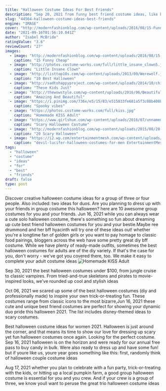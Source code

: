 ```yaml
---
title: "Halloween Costume Ideas For Best Friends"
description: "Sep 20, 2021 from funny best friend costume ideas, like bob ross and his happy trees, to diy ideas, like a couple of bottles of essential oils, this giant list is packed full of clever bff halloween"
slug: "44564-halloween-costume-ideas-best-friends"
engine: "IMAGE"
cover: "http://modernfashionblog.com/wp-content/uploads/2016/08/15-Funny-Cheap-Easy-Homemade-Halloween-Costumes-2016-13.jpg"
date: "2021-09-16T01:56:10.041Z"
author: "Isabel McBride"
ratingValue: "3.6"
reviewCount: "27"
images:
  - image: "http://modernfashionblog.com/wp-content/uploads/2016/08/15-Funny-Cheap-Easy-Homemade-Halloween-Costumes-2016-13.jpg"
    caption: "15 Funny Cheap"
  - image: "http://photos.costume-works.com/full/little_insane_clown5.jpg"
    caption: "Little Insane Clown"
  - image: "http://listtop10s.com/wp-content/uploads/2013/09/Werewolf.jpg"
    caption: "10 Best Halloween"
  - image: "http://sadtohappyproject.com/wp-content/uploads/2014/10/children-halloween-costumes25.jpg"
    caption: "These Kids Just"
  - image: "http://thewowstyle.com/wp-content/uploads/2016/06/Beautiful-Angel-Halloween-Makeup.jpg"
    caption: "Amazing And Beautiful"
  - image: "https://i.pinimg.com/736x/e5/15/83/e515833fe681a5f3c08b408bede1d9f9.jpg"
    caption: "Spooky vibes"
  - image: "https://photos.costume-works.com/full/kiss.jpg"
    caption: "Homemade KISS Adult"
  - image: "https://www.girlshue.com/wp-content/uploads/2016/07/unnamed-file-2465.jpg"
    caption: "Scary Halloween Costume"
  - image: "http://modernfashionblog.com/wp-content/uploads/2015/08/20-Scary-Halloween-Costume-Outfit-Ideas-2015-21.jpg"
    caption: "20 Scary Halloween"
  - image: "https://i2.wp.com/entertainmentmesh.com/wp-content/uploads/2017/09/devil-lucifer-halloween-costumes-for-men.jpg?ssl=1"
    caption: "devil-lucifer-halloween-costumes-for-men EntertainmentMesh"
tags:
  - "halloween"
  - "costume"
  - "ideas"
  - "for"
  - "best"
  - "friends"
draft: false
type: post
---
```


Discover creative halloween costume ideas for a group of three or four people. Also included: two ideas for duos. Are you planning to dress up with your friends in group costume this halloween? here are 10 awesome group costumes for you and your friends. Jun 16, 2021 while you can always wear a cute solo halloween costume, there's something so fun about dreaming up cute best friend halloween costumes for you and your bestie.Maybe ree drummond and her bff hyacinth will try one of these ideas out! whether you're a longtime fan of golden girls or you want to pay homage to classic food pairings, bloggers across the web have some pretty great diy bff costume. While we have plenty of ready-made outfits, sometimes the best halloween costumes for adults are of the diy variety. If that's the case for you, don't worry - we've got you covered there, too. We make it easy to complete your adult costume ideas
![Homemade KISS Adult](https://photos.costume-works.com/full/kiss.jpg "Homemade KISS Adult")

Sep 30, 2021 the best halloween costumes under $100, from jungle cruise to classic vampires. From tried-and-true skeletons and pirates to movie-inspired looks, we&#39;ve rounded up cool and stylish ideas
<!--inArticleAds-->

<!--galleryOne-->

Oct 06, 2021 we scared up some of the best halloween costumes (diy and professionally made) to inspire your own trick-or-treating fun. These costumes range from classic icons to the most bizarre,Jun 16, 2021 these cute and unique best friend costumes are perfect for showing your dynamic duo pride this halloween 2021. The list includes disney-themed ideas to scary costumes.
<!--inArticleAds-->

<!--galleryTwo-->

Best halloween costume ideas for women 2021. Halloween is just around the corner, and that means its time to show our love for dressing up scary yet fun halloween costumes once again. Looking for the perfect costume. Sep 16, 2021 halloween is on the horizon and were ready for our annual free pass to buy candy in bulk. Were also ready to dress up and have some fun! but if youre like us, youre year goes something like this: first, randomly think of halloween couple costume ideas
<!--galleryThree-->

Aug 17, 2021 whether you plan to celebrate with a fun party, trick-or-treating with the kids, or hitting up a local pumpkin farm, a good group halloween costume is essential for you and you crew. And if your crew is a group of three, we know youll want to peruse the great trio halloween costume ideas